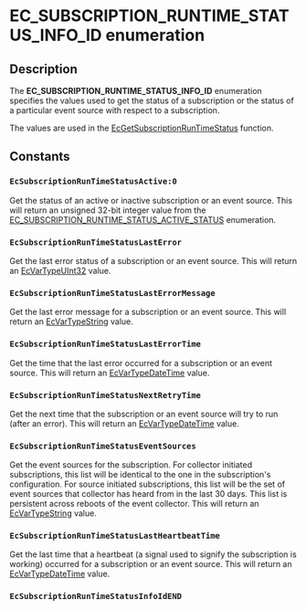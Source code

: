 # EC_SUBSCRIPTION_RUNTIME_STATUS_INFO_ID enumeration

## Description

The **EC_SUBSCRIPTION_RUNTIME_STATUS_INFO_ID** enumeration specifies the values used to get the status of a subscription or the status of a particular event source with respect to a subscription.

 The values are used in the [EcGetSubscriptionRunTimeStatus](https://learn.microsoft.com/windows/desktop/api/evcoll/nf-evcoll-ecgetsubscriptionruntimestatus) function.

## Constants

### `EcSubscriptionRunTimeStatusActive:0`

Get the status of an active or inactive subscription or an event source. This will return an unsigned 32-bit integer value from the [EC_SUBSCRIPTION_RUNTIME_STATUS_ACTIVE_STATUS](https://learn.microsoft.com/windows/win32/api/evcoll/ne-evcoll-ec_subscription_runtime_status_active_status) enumeration.

### `EcSubscriptionRunTimeStatusLastError`

Get the last error status of a subscription or an event source. This will return an [EcVarTypeUInt32](https://learn.microsoft.com/windows/desktop/api/evcoll/ns-evcoll-ec_variant) value.

### `EcSubscriptionRunTimeStatusLastErrorMessage`

Get the last error message for a subscription or an event source. This will return an [EcVarTypeString](https://learn.microsoft.com/windows/desktop/api/evcoll/ns-evcoll-ec_variant) value.

### `EcSubscriptionRunTimeStatusLastErrorTime`

Get the time that the last error occurred for a subscription or an event source. This will return an [EcVarTypeDateTime](https://learn.microsoft.com/windows/desktop/api/evcoll/ns-evcoll-ec_variant) value.

### `EcSubscriptionRunTimeStatusNextRetryTime`

Get the next time that the subscription or an event source will try to run (after an error). This will return an [EcVarTypeDateTime](https://learn.microsoft.com/windows/desktop/api/evcoll/ns-evcoll-ec_variant) value.

### `EcSubscriptionRunTimeStatusEventSources`

Get the event sources for the subscription. For collector initiated subscriptions, this list will be identical to the one in the subscription's configuration. For source initiated subscriptions, this list will be the set of event sources that collector has heard from in the last 30 days. This list is persistent across reboots of the event collector. This will return an [EcVarTypeString](https://learn.microsoft.com/windows/desktop/api/evcoll/ns-evcoll-ec_variant) value.

### `EcSubscriptionRunTimeStatusLastHeartbeatTime`

Get the last time that a heartbeat (a signal used to signify the subscription is working) occurred for a subscription or an event source. This will return an [EcVarTypeDateTime](https://learn.microsoft.com/windows/desktop/api/evcoll/ns-evcoll-ec_variant) value.

### `EcSubscriptionRunTimeStatusInfoIdEND`